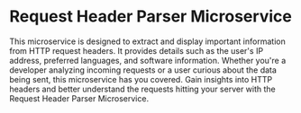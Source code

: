 # Request Header Parser Microservice

This microservice is designed to extract and display important information from HTTP request headers. It provides details such as the user's IP address, preferred languages, and software information. Whether you're a developer analyzing incoming requests or a user curious about the data being sent, this microservice has you covered. Gain insights into HTTP headers and better understand the requests hitting your server with the Request Header Parser Microservice.
